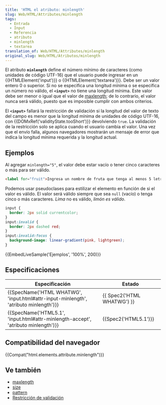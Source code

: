 ```yaml
---
title: 'HTML el atributo: minlength'
slug: Web/HTML/Attributes/minlength
tags:
  - Entrada
  - Input
  - Referencia
  - atributo
  - minlength
  - textarea
translation_of: Web/HTML/Attributes/minlength
original_slug: Web/HTML/Atributos/minlength
---
```


El atributo **`minlength`** define el número mínimo de caracteres (como unidades de código UTF-16) que el usuario puede ingresar en un {{HTMLElement('input')}} o {{HTMLElement('textarea')}}. Debe ser un valor entero 0 o superior. Si no se especifica una longitud mínima o se especifica un número no válido, el **`<input>`** no tiene una longitud mínima. Este valor debe ser menor o igual que el valor de [maxlength](/es/docs/Web/HTML/Attributes/maxlength); de lo contrario, el valor nunca será válido, puesto que es imposible cumplir con ambos criterios.

El **`<input>`** fallará la restricción de validación si la longitud del valor de texto del campo es menor que la longitud mínima de unidades de código UTF-16, con {{DOMxRef('validityState.tooShort')}} devolviendo `true`. La validación de la restricción solo se aplica cuando el usuario cambia el valor. Una vez que el envío falla, algunos navegadores mostrarán un mensaje de error que indica la longitud mínima requerida y la longitud actual.

## Ejemplos

Al agregar `minlength="5"`, el valor debe estar vacío o tener cinco caracteres o más para ser válido.

```html
<label for="fruit">Ingresa un nombre de fruta que tenga al menos 5 letras</label> <input type="text" minlength="5" id="fruit">
```

Podemos usar pseudoclases para estilizar el elemento en función de si el valor es válido. El valor será válido siempre que sea `null` (vacío) o tenga cinco o más caracteres. _Lima_ no es válido, _limón es válido_.

```css
input {
  border: 2px solid currentcolor;
}
input:invalid {
  border: 2px dashed red;
}
input:invalid:focus {
  background-image: linear-gradient(pink, lightgreen);
}
```

{{EmbedLiveSample('Ejemplos', '100%', 200)}}

## Especificaciones

| Especificación                                                                                                   | Estado                               |
| ---------------------------------------------------------------------------------------------------------------- | ------------------------------------ |
| {{SpecName('HTML WHATWG', 'input.html#attr-input-minlength', 'atributo minlength')}} | {{ Spec2('HTML WHATWG') }} |
| {{SpecName('HTML5.1', 'input.html#attr-minlength-accept', 'atributo minlength')}}     | {{Spec2('HTML5.1')}}         |

## Compatibilidad del navegador

{{Compat("html.elements.attribute.minlength")}}

## Ve también

- [maxlength](/es/docs/Web/HTML/Attributes/maxlength)
- [size](/es/docs/Web/HTML/Attributes/size)
- [pattern](/es/docs/Web/HTML/Attributes/pattern)
- [Restricción de validación](/es/docs/Web/Guide/HTML/HTML5/Constraint_validation)
